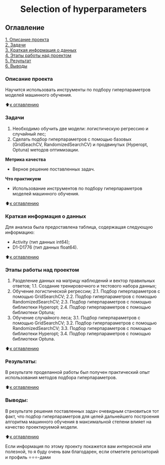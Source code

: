# <center> Selection of hyperparameters

## Оглавление  
[1. Описание проекта](https://github.com/mrfluffypaws/Selection-of-hyperparameters/blob/main/README.md#Описание-проекта)  
[2. Задачи](https://github.com/mrfluffypaws/Selection-of-hyperparameters/blob/main/README.md#Задачи)  
[3. Краткая информация о данных](https://github.com/mrfluffypaws/Selection-of-hyperparameters/blob/main/README.md#Краткая-информация-о-данных)  
[4. Этапы работы над проектом](https://github.com/mrfluffypaws/Selection-of-hyperparameters/blob/main/README.md#Этапы-работы-над-проектом)  
[5. Результат](https://github.com/mrfluffypaws/Selection-of-hyperparameters/blob/main/README.md#Результаты)    
[6. Выводы](https://github.com/mrfluffypaws/Selection-of-hyperparameters/blob/main/README.md#Выводы) 

### Описание проекта    
Научится использовать инструменты по подбору гиперпараметров моделей машинного обучения. 

:arrow_up:[к оглавлению](https://github.com/mrfluffypaws/Selection-of-hyperparameters/blob/main/README.md#Оглавление)


### Задачи    
1. Необходимо обучить две модели: логистическую регрессию и случайный лес; 
2. Сделать подбор гиперпараметров с помощью базовых (GridSeachCV, RandomizedSearchCV) и продвинутых (Hyperopt, Optuna) методов оптимизации.
  

**Метрика качества**     
* Верное решение поставленных задач.


**Что практикуем**     
* Использование инструментов по подбору гиперпараметров моделей машинного обучения.

:arrow_up:[к оглавлению](https://github.com/mrfluffypaws/Selection-of-hyperparameters/blob/main/README.md#Оглавление)


### Краткая информация о данных
Для анализа была предоставлена таблица, содержащая следующую информацию:
* Activity (тип данных int64);
* D1-D1776 (тип данных float64).

  
:arrow_up:[к оглавлению](https://github.com/mrfluffypaws/Selection-of-hyperparameters/blob/main/README.md#Оглавление)


### Этапы работы над проектом  
1. Разделение данных на матрицу наблюдений и вектор правильных ответов;
   1.1. Создание тренировочного и тестового набора данных;
2. Обучение логистической регрессии;
   2.1. Подбор гиперпараметров с помощью GridSearchCV;
   2.2. Подбор гиперпараметров с помощью RandomizedSearchCV;
   2.3. Подбор гиперпараметров с помощью библиотеки Hyperopt;
   2.4. Подбор гиперпараметров с помощью библиотеки Optuna;
3. Обучение случайного леса;
   3.1. Подбор гиперпараметров с помощью GridSearchCV;
   3.2. Подбор гиперпараметров с помощью RandomizedSearchCV;
   3.3. Подбор гиперпараметров с помощью библиотеки Hyperopt;
   3.4. Подбор гиперпараметров с помощью библиотеки Optuna.


:arrow_up:[к оглавлению](https://github.com/mrfluffypaws/Selection-of-hyperparameters/blob/main/README.md#Оглавление)


### Результаты:  
В результате проделанной работы был получен практический опыт использования методов подбора гиперпараметров.

:arrow_up:[к оглавлению](https://github.com/mrfluffypaws/Selection-of-hyperparameters/blob/main/README.md#Оглавление)


### Выводы:  
В результате решения поставленных задач очевидным становиться тот факт, что подбор гиперпараметров для целей дальнейшего построения алгоритма машинного обучения в максимальной степени влияет на качество проектируемой модели.      


:arrow_up:[к оглавлению](https://github.com/mrfluffypaws/Selection-of-hyperparameters/blob/main/README.md#Оглавление)


Если информация по этому проекту покажется вам интересной или полезной, то я буду очень вам благодарен, если отметите репозиторий и профиль ⭐️⭐️⭐️-дами

